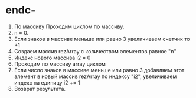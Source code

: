 # endc- 
1. По массиву Проходим циклом по массиву.
2. n = 0.
3. Если знаков в массиве меньше или равно 3 увеличиваем счетчик то +1
4. Создаем массив rezArray с количеством элементов равное "n"
5. Индекс нового массива i2 = 0
6. Проходим по массиву array циклом
7. Если число знаков в массиве меньше или равно 3 добавляем этот элемент в новый массив rezArray по индексу "i2",
увеличиваем индекс на единицу i2 += 1
8. Возврат результата.

